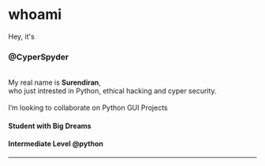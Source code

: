 # whoami

Hey, it's <h3>@CyperSpyder</h3><br>
My real name is <b>Surendiran</b>,<br>
who just intrested in Python, ethical hacking and cyper security.</br>
<br>I’m looking to collaborate on Python GUI Projects
<h4> Student with Big Dreams</h4>
<h4> Intermediate Level @python</h4>

--------

<!---
CyperSpyder/CyperSpyder is a ✨ special ✨ repository because its `README.md` (this file) appears on your GitHub profile.
You can click the Preview link to take a look at your changes.
--->
